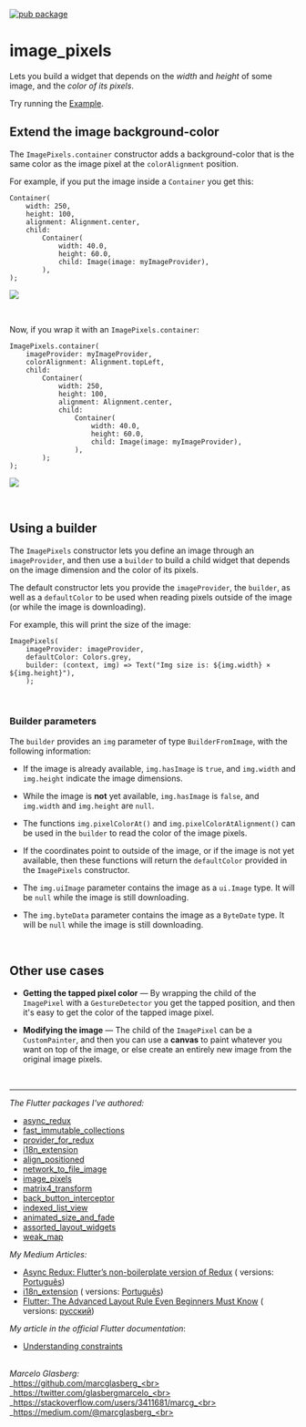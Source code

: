 [![pub package](https://img.shields.io/pub/v/image_pixels.svg)](https://pub.dartlang.org/packages/image_pixels)

# image_pixels

Lets you build a widget that depends on the _width_ and _height_ of some image, and the _color of
its pixels_.

Try running
the <a href="https://github.com/marcglasberg/image_pixels/blob/master/example/lib/main.dart">
Example</a>.

## Extend the image background-color

The `ImagePixels.container` constructor adds a background-color that is the same color as the image
pixel at the `colorAlignment` position.

For example, if you put the image inside a `Container` you get this:

```   
Container(
    width: 250,
    height: 100,                           
    alignment: Alignment.center,
    child: 
        Container(    
            width: 40.0, 
            height: 60.0, 
            child: Image(image: myImageProvider),
        ),
);
```

![](https://github.com/marcglasberg/image_pixels/blob/master/example/lib/images/with_container.jpg)

<br>

Now, if you wrap it with an `ImagePixels.container`:

```
ImagePixels.container(
    imageProvider: myImageProvider,    
    colorAlignment: Alignment.topLeft,
    child: 
        Container(
            width: 250,
            height: 100,                           
            alignment: Alignment.center,
            child: 
                Container(    
                    width: 40.0, 
                    height: 60.0, 
                    child: Image(image: myImageProvider),
                ),
        );
);
```

![](https://github.com/marcglasberg/image_pixels/blob/master/example/lib/images/with_image_pixels.jpg)

<br>

## Using a builder

The `ImagePixels` constructor lets you define an image through an `imageProvider`, and then use
a `builder` to build a child widget that depends on the image dimension and the color of its pixels.

The default constructor lets you provide the `imageProvider`, the `builder`, as well as
a `defaultColor` to be used when reading pixels outside of the image
(or while the image is downloading).

For example, this will print the size of the image:

```
ImagePixels(
    imageProvider: imageProvider,
    defaultColor: Colors.grey,
    builder: (context, img) => Text("Img size is: ${img.width} × ${img.height}"),
    );
```

<br>

### Builder parameters

The `builder` provides an `img` parameter of type `BuilderFromImage`, with the following
information:

* If the image is already available, `img.hasImage` is `true`, and `img.width` and `img.height`
  indicate the image dimensions.

* While the image is **not** yet available,
  `img.hasImage` is `false`, and `img.width` and `img.height` are `null`.

* The functions `img.pixelColorAt()` and `img.pixelColorAtAlignment()`
  can be used in the `builder` to read the color of the image pixels.

* If the coordinates point to outside of the image, or if the image is not yet available, then these
  functions will return the
  `defaultColor` provided in the `ImagePixels` constructor.

* The `img.uiImage` parameter contains the image as a `ui.Image` type. It will be `null` while the
  image is still downloading.

* The `img.byteData` parameter contains the image as a `ByteDate` type. It will be `null` while the
  image is still downloading.

<br>

## Other use cases

* **Getting the tapped pixel color** — By wrapping the child of the `ImagePixel` with
  a `GestureDetector` you get the tapped position, and then it's easy to get the color of the tapped
  image pixel.

* **Modifying the image** — The child of the `ImagePixel` can be a `CustomPainter`, and then you can
  use a **canvas** to paint whatever you want on top of the image, or else create an entirely new
  image from the original image pixels.

<br>

***

*The Flutter packages I've authored:*

* <a href="https://pub.dev/packages/async_redux">async_redux</a>
* <a href="https://pub.dev/packages/fast_immutable_collections">fast_immutable_collections</a>
* <a href="https://pub.dev/packages/provider_for_redux">provider_for_redux</a>
* <a href="https://pub.dev/packages/i18n_extension">i18n_extension</a>
* <a href="https://pub.dev/packages/align_positioned">align_positioned</a>
* <a href="https://pub.dev/packages/network_to_file_image">network_to_file_image</a>
* <a href="https://pub.dev/packages/image_pixels">image_pixels</a>
* <a href="https://pub.dev/packages/matrix4_transform">matrix4_transform</a>
* <a href="https://pub.dev/packages/back_button_interceptor">back_button_interceptor</a>
* <a href="https://pub.dev/packages/indexed_list_view">indexed_list_view</a>
* <a href="https://pub.dev/packages/animated_size_and_fade">animated_size_and_fade</a>
* <a href="https://pub.dev/packages/assorted_layout_widgets">assorted_layout_widgets</a>
* <a href="https://pub.dev/packages/weak_map">weak_map</a>

*My Medium Articles:*

* <a href="https://medium.com/flutter-community/https-medium-com-marcglasberg-async-redux-33ac5e27d5f6">
  Async Redux: Flutter’s non-boilerplate version of Redux</a> (
  versions: <a href="https://medium.com/flutterando/async-redux-pt-brasil-e783ceb13c43">
  Português</a>)
* <a href="https://medium.com/flutter-community/i18n-extension-flutter-b966f4c65df9">
  i18n_extension</a> (
  versions: <a href="https://medium.com/flutterando/qual-a-forma-f%C3%A1cil-de-traduzir-seu-app-flutter-para-outros-idiomas-ab5178cf0336">
  Português</a>)
* <a href="https://medium.com/flutter-community/flutter-the-advanced-layout-rule-even-beginners-must-know-edc9516d1a2">
  Flutter: The Advanced Layout Rule Even Beginners Must Know</a> (
  versions: <a href="https://habr.com/ru/post/500210/">русский</a>)

*My article in the official Flutter documentation*:

* <a href="https://flutter.dev/docs/development/ui/layout/constraints">Understanding constraints</a>

<br>_Marcelo Glasberg:_<br>
_https://github.com/marcglasberg_<br>
_https://twitter.com/glasbergmarcelo_<br>
_https://stackoverflow.com/users/3411681/marcg_<br>
_https://medium.com/@marcglasberg_<br>

